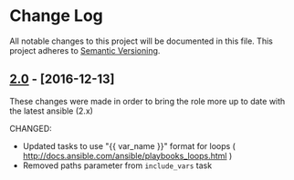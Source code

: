 # Change Log

All notable changes to this project will be documented in this file.
This project adheres to [Semantic Versioning](http://semver.org/).

## [2.0](https://github.com/gtrevg/ansible-role-fluentd/compare/v1.1...v2.0) - [2016-12-13]

These changes were made in order to bring the role more up to date with the latest ansible (2.x)

CHANGED:
* Updated tasks to use "{{ var_name }}" format for loops ( http://docs.ansible.com/ansible/playbooks_loops.html )
* Removed paths parameter from `include_vars` task
